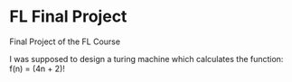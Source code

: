 # FL Final Project
Final Project of the FL Course

I was supposed to design a turing machine which calculates the function: f(n) = (4n + 2)!
